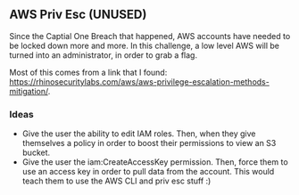 ## AWS Priv Esc (UNUSED) 

Since the Captial One Breach that happened, AWS accounts have needed to be locked down more and more. In this challenge, a low level AWS will be turned into an administrator, in order to grab a flag.  

Most of this comes from a link that I found: https://rhinosecuritylabs.com/aws/aws-privilege-escalation-methods-mitigation/.   

### Ideas 
- Give the user the ability to edit IAM roles. Then, when they give themselves a policy in order to boost their permissions to view an S3 bucket. 
- Give the user the iam:CreateAccessKey permission. Then, force them to use an access key in order to pull data from the account. This would teach them to use the AWS CLI and priv esc stuff :) 
